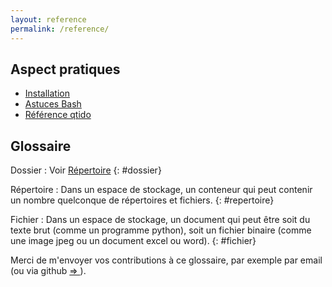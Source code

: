 ```yaml
---
layout: reference
permalink: /reference/
---
```


## Aspect pratiques

- [Installation](../installation/)
- [Astuces Bash](../more-bashtips/)
- [Référence qtido](../reference-qtido/)

## Glossaire

Dossier
:    Voir [Répertoire](#repertoire)
{: #dossier}

Répertoire
:    Dans un espace de stockage, un conteneur qui peut contenir un nombre quelconque de répertoires et fichiers.
{: #repertoire}

Fichier
:    Dans un espace de stockage, un document qui peut être soit du texte brut (comme un programme python), soit un fichier binaire (comme une image jpeg ou un document excel ou word).
{: #fichier}



Merci de m'envoyer vos contributions à ce glossaire, par exemple par email
(ou via github <a href="{{site.github.repository_url}}/edit/master/{{page.path}}"> ⇒ <span class="glyphicon glyphicon-pencil" aria-hidden="true"></span></a>).
